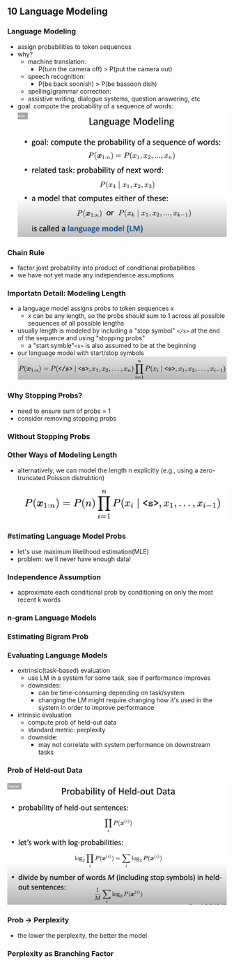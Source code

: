 ## 10 Language Modeling
### Language Modeling
- assign probabilities to token sequences
- why? 
    - machine translation:
        - P(turn the camera off) > P(put the camera out)
    - speech recognition:
        - P(be back soonish) > P(be bassoon dish)
    - spelling/grammar correction:
    - assistive writing, dialogue systems, question answering, etc
- goal: compute the probability of a sequence of words:
![Image of language model](https://github.com/joyhuan/NLP/blob/main/language_model.png)
### Chain Rule 
- factor joint probability into product of conditional probabilities
- we have not yet made any independence assumptions
### Importatn Detail: Modeling Length
- a language model assigns probs to token sequences x 
    - x can be any length, so the probs should sum to 1 across all possible sequences of all possible lengths
- usually length is modeled by including a "stop symbol" `</s>` at the end of the sequence and using "stopping probs"
    - a "start symble"`<s>` is also assumed to be at the beginning 
- our language model with start/stop symbols
![Image of language model with start/stop symbols](https://github.com/joyhuan/NLP/blob/main/start_stop_symbol.png)
### Why Stopping Probs?
- need to ensure sum of probs = 1
- consider removing stopping probs
### Without Stopping Probs
### Other Ways of Modeling Length
- alternatively, we can model the length n explicitly (e.g., using a zero-truncated Poisson distrubtion)
![Image of explicit length](https://github.com/joyhuan/NLP/blob/main/explicit_length.png)
### #stimating Language Model Probs
- let's use maximum likelihood estimation(MLE)
- problem: we'll never have enough data!
### Independence Assumption
- approximate each conditional prob by conditioning on only the most recent k words
### n-gram Language Models
### Estimating Bigram Prob
### Evaluating Language Models
- extrinsic(task-based) evaluation
    - use LM in a system for some task, see if performance improves
    - downsides:
        - can be time-consuming depending on task/system
        - changing the LM might require changing how it's used in the system in order to improve performance
- intrinsic evaluation
    - compute prob of held-out data
    - standard metric: perplexity
    - downside:
        - may not correlate with system performance on downstream tasks
### Prob of Held-out Data
![Image of held-out data](https://github.com/joyhuan/NLP/blob/main/held_out_data.png)
### Prob -> Perplexity
- the lower the perplexity, the better the model
### Perplexity as Branching Factor
